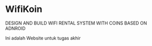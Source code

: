 # WifiKoin
DESIGN AND BUILD WIFI RENTAL SYSTEM WITH COINS BASED ON ADNROID

Ini adalah Website untuk tugas akhir 
